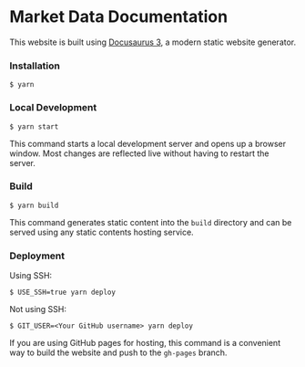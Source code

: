 # Market Data Documentation

This website is built using [Docusaurus 3](https://docusaurus.io/), a modern static website generator.

### Installation
```
$ yarn
```
### Local Development
```
$ yarn start
```
This command starts a local development server and opens up a browser window. Most changes are reflected live without having to restart the server.
### Build
```
$ yarn build
```
This command generates static content into the `build` directory and can be served using any static contents hosting service.
### Deployment
Using SSH:
```
$ USE_SSH=true yarn deploy
```
Not using SSH:
```
$ GIT_USER=<Your GitHub username> yarn deploy
```
If you are using GitHub pages for hosting, this command is a convenient way to build the website and push to the `gh-pages` branch.

